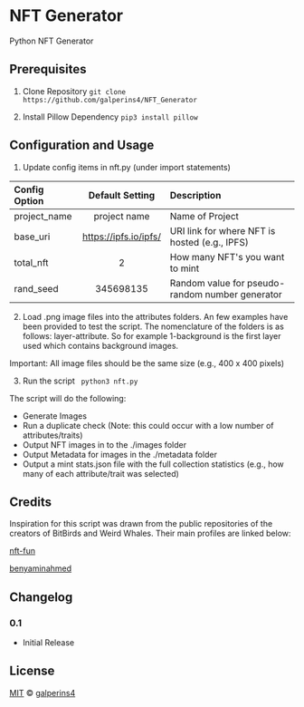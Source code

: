 # NFT Generator
Python NFT Generator

## Prerequisites

1. Clone Repository
```git clone https://github.com/galperins4/NFT_Generator```

2. Install Pillow Dependency
``` pip3 install pillow ```

## Configuration and Usage

1. Update config items in nft.py (under import statements)

| Config Option | Default Setting | Description | 
| :--- | :---: | :--- |
| project_name | project name | Name of Project |
| base_uri | https://ipfs.io/ipfs/ | URI link for where NFT is hosted (e.g., IPFS) |
| total_nft| 2 | How many NFT's you want to mint |
| rand_seed| 345698135 | Random value for pseudo-random number generator |

2. Load .png image files into the attributes folders. An few examples have been provided to test the script. The nomenclature of the folders is as follows: layer-attribute. So for example 1-background is the first layer used which contains background images. 

Important: All image files should be the same size (e.g., 400 x 400 pixels)

3. Run the script
``` python3 nft.py```

The script will do the following:
 - Generate Images
 - Run a duplicate check (Note: this could occur with a low number of attributes/traits)
 - Output NFT images in to the ./images folder
 - Output Metadata for images in the ./metadata folder
 - Output a mint stats.json file with the full collection statistics (e.g., how many of each attribute/trait was selected)

## Credits
Inspiration for this script was drawn from the public repositories of the creators of BitBirds and Weird Whales. Their main profiles are linked below:

[nft-fun](https://github.com/nft-fun)

[benyaminahmed](https://github.com/benyaminahmed)

## Changelog

### 0.1
 - Initial Release

## License
[MIT](LICENSE) © [galperins4](https://github.com/galperins4)
